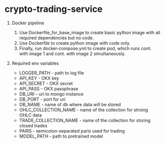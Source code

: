 # crypto-trading-service


1) Docker pipeline
   1) Use Dockerfile_for_base_image to create basic python image with all required dependencies but no code.
   2) Use Dockerfile to create python image with code only.
   3) Finally, run docker-compose.yml to create pod, which runs cont. with image 1 and cont. with image 2 simultaneously.

2) Required env variables

      * LOGGER_PATH - path to log file
      * API_KEY - OKX key
      * API_SECRET - OKX secret
      * API_PASS - OKX passphrase
      * DB_URI - uri to mongo instance
      * DB_PORT - port for uri 
      * DB_NAME - name of db where data will be stored
      * OHLC_COLLECTION_NAME - name of the collection for stroing OHLC data
      * TRADE_COLLECTION_NAME - name of the collection for storing closed trades
      * PAIRS - semicolon-separated paris used for trading
      * MODEL_PATH - path to pretrained model

